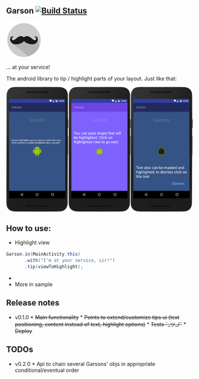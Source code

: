
Garson [![Build Status](https://travis-ci.org/kirussell/Garson.svg?branch=master)](https://travis-ci.org/kirussell/Garson)
---
![](/sample/src/main/res/mipmap-xhdpi/ic_launcher.png)

... at your service!

The android library to tip / highlight parts of your layout.
Just like that:

![](assets/screenshots/garson_sample_screenshots.png)

How to use:
---
- Highlight view
```java
Garson.in(MainActivity.this)
       .with("I'm at your service, sir!")
       .tip(viewToHighlight);
```
-
- More in sample

Release notes
---
* v0.1.0
       * ~~Main functionality~~
       * ~~Points to extend/customize tips ui (text positioning, content instead of text, highlight options)~~
       * ~~Tests ¯\_ツ_/¯~~
       * ~~Deploy~~

TODOs
---
* v0.2.0
       * Api to chain several Garsons' objs in appropriate conditional/eventual order